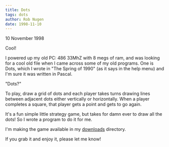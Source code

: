 ```yaml
---
title: Dots
tags: dots
author: Rob Nugen
date: 1998-11-10
---
```


<title>dots</title>

<p class=date>10 November 1998</p>

<p>Cool!

<p>I powered up my old PC:  486 33MhZ with 8 megs of ram, and was looking for a cool old file when I came across some of my old programs.  One is Dots, which I wrote in "The Spring of 1990" (as it says in the help menu) and I'm sure it was written in Pascal.

<p>"Dots?"

<p>To play, draw a grid of dots and each player takes turns drawing lines between adjacent dots either vertically or horizontally. When a player completes a square, that player gets a point and gets to go again.

<p>It's a fun simple little strategy game, but takes for damn ever to draw all the dots!  So I wrote a program to do it for me.

<p>I'm making the game available in my <a href="/downloads/">downloads</a> directory.

<p>If you grab it and enjoy it, please let me know!
</p>
